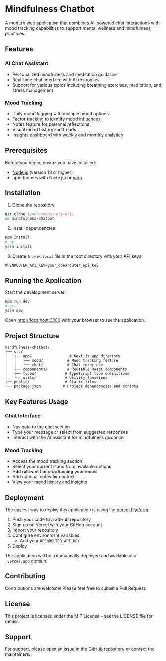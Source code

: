 # Mindfulness Chatbot

A modern web application that combines AI-powered chat interactions with mood tracking capabilities to support mental wellness and mindfulness practices.

## Features

### AI Chat Assistant
- Personalized mindfulness and meditation guidance
- Real-time chat interface with AI responses
- Support for various topics including breathing exercises, meditation, and stress management

### Mood Tracking
- Daily mood logging with multiple mood options
- Factor tracking to identify mood influences
- Notes feature for personal reflections
- Visual mood history and trends
- Insights dashboard with weekly and monthly analytics

## Prerequisites

Before you begin, ensure you have installed:
- [Node.js](https://nodejs.org/) (version 18 or higher)
- npm (comes with Node.js) or [yarn](https://yarnpkg.com/)

## Installation

1. Clone the repository:
```bash
git clone [your-repository-url]
cd mindfulness-chatbot
```

2. Install dependencies:
```bash
npm install
# or
yarn install
```

3. Create a `.env.local` file in the root directory with your API keys:
```env
OPENROUTER_API_KEY=your_openrouter_api_key
```

## Running the Application

Start the development server:

```bash
npm run dev
# or
yarn dev
```

Open [http://localhost:3000](http://localhost:3000) with your browser to see the application.

## Project Structure

```
mindfulness-chatbot/
├── src/
│   ├── app/                 # Next.js app directory
│   │   ├── mood/           # Mood tracking feature
│   │   └── chat/           # Chat interface
│   ├── components/         # Reusable React components
│   ├── types/             # TypeScript type definitions
│   └── utils/             # Utility functions
├── public/                # Static files
└── package.json          # Project dependencies and scripts
```

## Key Features Usage

### Chat Interface
- Navigate to the chat section
- Type your message or select from suggested responses
- Interact with the AI assistant for mindfulness guidance

### Mood Tracking
- Access the mood tracking section
- Select your current mood from available options
- Add relevant factors affecting your mood
- Add optional notes for context
- View your mood history and insights

## Deployment

The easiest way to deploy this application is using the [Vercel Platform](https://vercel.com/new).

1. Push your code to a GitHub repository
2. Sign up on Vercel with your GitHub account
3. Import your repository
4. Configure environment variables:
   - Add your `OPENROUTER_API_KEY`
5. Deploy

The application will be automatically deployed and available at a `.vercel.app` domain.

## Contributing

Contributions are welcome! Please feel free to submit a Pull Request.

## License

This project is licensed under the MIT License - see the LICENSE file for details.
## Support

For support, please open an issue in the GitHub repository or contact the maintainers.

